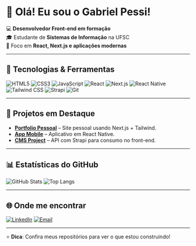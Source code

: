 # 👋 Olá! Eu sou o Gabriel Pessi!

💻 **Desenvolvedor Front-end em formação**  
🎓 Estudante de **Sistemas de Informação** na UFSC  
🚀 Foco em **React, Next.js e aplicações modernas**  

---

## 🔧 Tecnologias & Ferramentas
![HTML5](https://img.shields.io/badge/-HTML5-E34F26?style=for-the-badge&logo=html5&logoColor=white)
![CSS3](https://img.shields.io/badge/-CSS3-1572B6?style=for-the-badge&logo=css3&logoColor=white)
![JavaScript](https://img.shields.io/badge/-JavaScript-F7DF1E?style=for-the-badge&logo=javascript&logoColor=black)
![React](https://img.shields.io/badge/-React-61DAFB?style=for-the-badge&logo=react&logoColor=black)
![Next.js](https://img.shields.io/badge/-Next.js-000000?style=for-the-badge&logo=next.js&logoColor=white)
![React Native](https://img.shields.io/badge/-React%20Native-61DAFB?style=for-the-badge&logo=react&logoColor=black)
![Tailwind CSS](https://img.shields.io/badge/-Tailwind%20CSS-38B2AC?style=for-the-badge&logo=tailwind-css&logoColor=white)
![Strapi](https://img.shields.io/badge/-Strapi-2F2E8B?style=for-the-badge&logo=strapi&logoColor=white)
![Git](https://img.shields.io/badge/-Git-F05032?style=for-the-badge&logo=git&logoColor=white)

---

## 📌 Projetos em Destaque
- **[Portfolio Pessoal](https://github.com/seuusuario/portfolio)** – Site pessoal usando Next.js + Tailwind.
- **[App Mobile](https://github.com/seuusuario/app-mobile)** – Aplicativo em React Native.
- **[CMS Project](https://github.com/seuusuario/cms-project)** – API com Strapi para consumo no front-end.

---

## 📊 Estatísticas do GitHub
![GitHub Stats](https://github-readme-stats.vercel.app/api?username=SEUUSUARIO&show_icons=true&theme=dracula)
![Top Langs](https://github-readme-stats.vercel.app/api/top-langs/?username=SEUUSUARIO&layout=compact&theme=dracula&langs_count=6)

---

## 🌐 Onde me encontrar
[![LinkedIn](https://img.shields.io/badge/-LinkedIn-0A66C2?style=for-the-badge&logo=linkedin&logoColor=white)](https://linkedin.com/in/seulinkedin)
[![Email](https://img.shields.io/badge/-Email-D14836?style=for-the-badge&logo=gmail&logoColor=white)](mailto:seuemail@gmail.com)

---
⭐ **Dica**: Confira meus repositórios para ver o que estou construindo!

